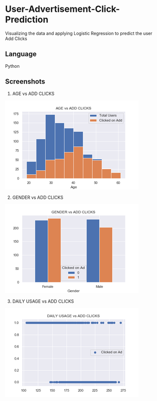# User-Advertisement-Click-Prediction
Visualizing the data and applying Logistic Regression to predict the user Add Clicks

## Language

Python

## Screenshots

1. AGE vs ADD CLICKS

![alt](https://github.com/ervikassingh/User-Advertisement-Click-Prediction/blob/master/AGE%20vs%20ADD%20CLICKS.png)

2. GENDER vs ADD CLICKS

![alt](https://github.com/ervikassingh/User-Advertisement-Click-Prediction/blob/master/GENDER%20vs%20ADD%20CLICKS.png)

3. DAILY USAGE vs ADD CLICKS

![alt](https://github.com/ervikassingh/User-Advertisement-Click-Prediction/blob/master/DAILY%20USAGE%20vs%20ADD%20CLICKS.png)
